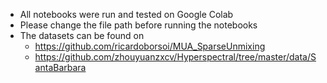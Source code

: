 - All notebooks were run and tested on Google Colab
- Please change the file path before running the notebooks
- The datasets can be found on 
  + https://github.com/ricardoborsoi/MUA_SparseUnmixing
  + https://github.com/zhouyuanzxcv/Hyperspectral/tree/master/data/SantaBarbara
